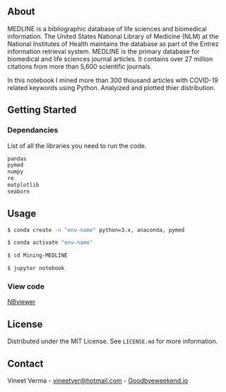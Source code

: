 ## About

MEDLINE is a bibliographic database of life sciences and biomedical information. The United States National Library of Medicine (NLM) at the National Institutes of Health maintains the database as part of the Entrez information retrieval system. MEDLINE is the primary database for biomedical and life sciences journal articles. It contains over 27 million citations from more than 5,600 scientific journals. 

In this notebook I mined more than 300 thousand articles with COVID-19 related keywords using Python. Analyized and plotted thier distribution.

## Getting Started

### Dependancies

List of all the libraries you need to run the code.

  ```sh
pandas
pymed
numpy 
re
matplotlib
seaborn
  ```


<!-- USAGE EXAMPLES -->
## Usage

  ```sh
  $ conda create -n "env-name" python=3.x, anaconda, pymed
 
  $ conda activate "env-name"
  
  $ cd Mining-MEDLINE
  
  $ jupyter notebook
  ```
  
### View code

[NBviewer](https://nbviewer.org/github/vineetver/Mining-MEDLINE/blob/main/medline.ipynb)


## License

Distributed under the MIT License. See `LICENSE.md` for more information.

## Contact

Vineet Verma - vineetver@hotmail.com - [Goodbyeweekend.io](https://www.goodbyeweekend.io/)

